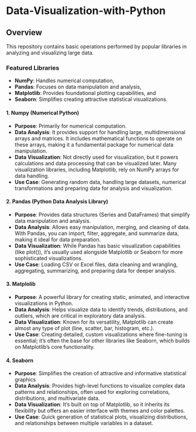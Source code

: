 # Data-Visualization-with-Python
## Overview 
This repository contains basic operations performed by popular libraries in analyzing and visualizing large data.
### Featured Libraries
- **NumPy**: Handles numerical computation,
- **Pandas**: Focuses on data manipulation and analysis,
- **Matplotlib**: Provides foundational plotting capabilities, and
- **Seaborn**: Simplifies creating attractive statistical visualizations.

#### 1. Numpy (Numerical Python)
- **Purpose**: Primarily for numerical computation.
- **Data Analysis**: It provides support for handling large, multidimensional arrays and matrices.
It includes mathematical functions to operate on these arrays, making it a fundamental package for numerical data manipulation.
- **Data Visualization**: Not directly used for visualization, but it powers calculations and data processing that can be visualized later.
Many visualization libraries, including Matplotlib, rely on NumPy arrays for data handling.
- **Use Case**: Generating random data, handling large datasets, numerical transformations and preparing data for analysis and visualization.
#### 2. Pandas (Python Data Analysis Library)
- **Purpose**: Provides data structures (Series and DataFrames) that simplify data manipulation and analysis.
- **Data Analysis**: Allows easy manipulation, merging, and cleaning of data. With Pandas, you can import, filter, aggregate, and summarize data, making it ideal for data preparation.
- **Data Visualization**: While Pandas has basic visualization capabilities (like plot()), it’s usually used alongside Matplotlib or Seaborn for more sophisticated visualizations.
- **Use Case**: Loading CSV or Excel files, data cleaning and wrangling, aggregating, summarizing, and preparing data for deeper analysis.
#### 3. Matplolib
- **Purpose**: A powerful library for creating static, animated, and interactive visualizations in Python.
- **Data Analysis**: Helps visualize data to identify trends, distributions, and outliers, which are critical in exploratory data analysis.
- **Data Visualization**: Known for its versatility, Matplotlib can create almost any type of plot (line, scatter, bar, histogram, etc.).
- **Use Case**: Creating detailed, custom visualizations where fine-tuning is essential; it’s often the base for other libraries like Seaborn, which builds on Matplotlib’s core functionality.
#### 4. Seaborn
- **Purpose**: Simplifies the creation of attractive and informative statistical graphics
- **Data Analysis**: Provides high-level functions to visualize complex data patterns and relationships, often used for exploring correlations, distributions, and multivariate data.
- **Data Visualization**: It’s built on top of Matplotlib, so it inherits its flexibility but offers an easier interface with themes and color palettes.
- **Use Case**: Quick generation of statistical plots, visualizing distributions, and relationships between multiple variables in a dataset. 
